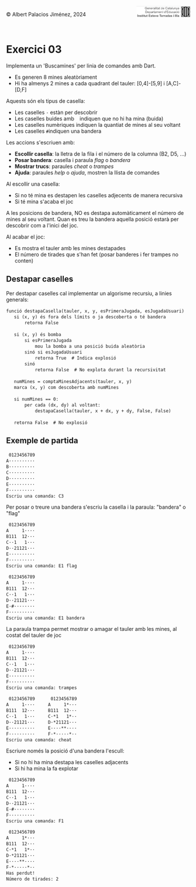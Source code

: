 <div style="display: flex; width: 100%;">
    <div style="flex: 1; padding: 0px;">
        <p>© Albert Palacios Jiménez, 2024</p>
    </div>
    <div style="flex: 1; padding: 0px; text-align: right;">
        <img src="./assets/ieti.png" height="32" alt="Logo de IETI" style="max-height: 32px;">
    </div>
</div>
<br/>

# Exercici 03

Implementa un 'Buscamines' per linia de comandes amb Dart. 

- Es generen 8 mines aleatòriament
- Hi ha almenys 2 mines a cada quadrant del tauler: [0,4]-[5,9] i [A,C]-[D,F]

Aquests són els tipus de casella:

- Les caselles `·` estàn per descobrir
- Les caselles buides amb ` ` indiquen que no hi ha mina (buida)
- Les caselles numèriques indiquen la quantiat de mines al seu voltant
- Les caselles `#`indiquen una bandera

Les accions s'escriuen amb:

- **Escollir casella**: la lletra de la fila i el número de la columna (B2, D5, ...)
- **Posar bandera**: casella i paraula *flag* o *bandera*
- **Mostrar trucs**: paraules *cheat* o *trampes*
- **Ajuda**: paraules *help* o *ajuda*, mostren la llista de comandes

Al escollir una casella:

- Si no té mina es destapen les caselles adjecents de manera recursiva
- Si té mina s'acaba el joc

A les posicions de bandera, NO es destapa automàticament el número de mines al seu voltant. Quan es treu la bandera aquella posició estarà per descobrir com a l'inici del joc.

Al acabar el joc:

- Es mostra el tauler amb les mines destapades 
- El número de tirades que s'han fet (posar banderes i fer trampes no conten)

## Destapar caselles

Per destapar caselles cal implementar un algorisme recursiu, a linies generals:
```text
funció destapaCasella(tauler, x, y, esPrimeraJugada, esJugadaUsuari)
   si (x, y) és fora dels límits o ja descoberta o té bandera
       retorna False
       
   si (x, y) és bomba
       si esPrimeraJugada
           mou la bomba a una posició buida aleatòria
       sinó si esJugadaUsuari
           retorna True  # Indica explosió
       sinó
           retorna False  # No explota durant la recursivitat
           
   numMines = comptaMinesAdjacents(tauler, x, y)
   marca (x, y) com descoberta amb numMines
   
   si numMines == 0:
       per cada (dx, dy) al voltant:
           destapaCasella(tauler, x + dx, y + dy, False, False)
           
   retorna False  # No explosió
```
## Exemple de partida

```text
 0123456789
A··········
B··········
C··········
D··········
E··········
F··········
Escriu una comanda: C3
```

Per posar o treure una bandera s'escriu la casella i la paraula: "bandera" o "flag"

```text
 0123456789
A     1····
B111  12···
C··1   1···
D··21121···
E··········
F··········
Escriu una comanda: E1 flag
```

```text
 0123456789
A     1····
B111  12···
C··1   1···
D··21121···
E·#········
F··········
Escriu una comanda: E1 bandera
```

La paraula trampa permet mostrar o amagar el tauler amb les mines, al costat del tauler de joc

```text
 0123456789
A     1····
B111  12···
C··1   1···
D··21121···
E··········
F··········
Escriu una comanda: trampes
```

```text
 0123456789      0123456789
A     1····     A     1*···
B111  12···     B111  12···
C··1   1···     C·*1   1*··
D··21121···     D·*21121···
E··········     E····**····
F··········     F·*·····*··
Escriu una comanda: cheat
```

Escriure només la posició d'una bandera l'escull:

- Si no hi ha mina destapa les caselles adjacents
- Si hi ha mina la fa explotar

```text
 0123456789
A     1····
B111  12···
C··1   1···
D··21121···
E·#········
F··········
Escriu una comanda: F1
```

```text
 0123456789
A     1*···
B111  12···
C·*1   1*··
D·*21121···
E····**····
F·*·····*··
Has perdut!
Número de tirades: 2
```